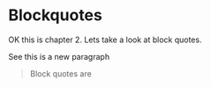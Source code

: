 # Blockquotes

OK this is chapter 2. Lets take a look at block quotes.

See this is a new paragraph

> Block quotes are
